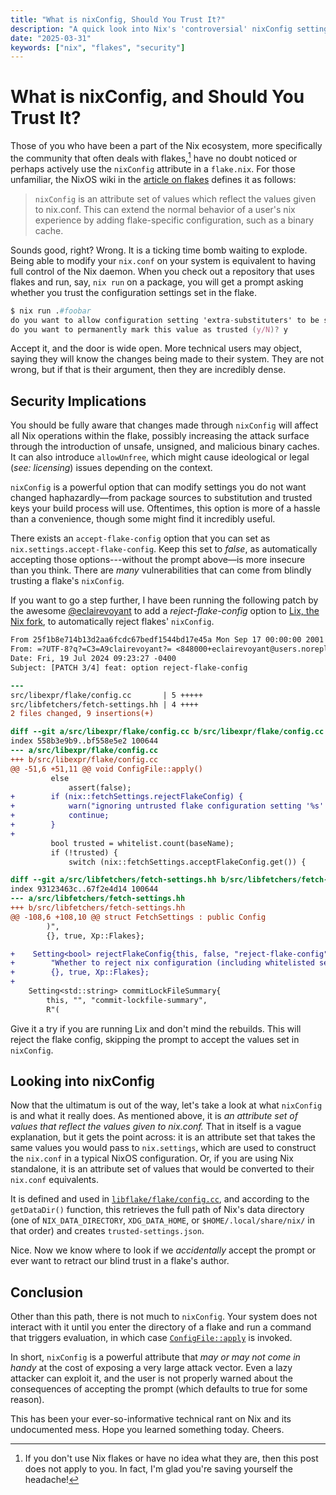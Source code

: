 ```yaml
---
title: "What is nixConfig, Should You Trust It?"
description: "A quick look into Nix's 'controversial' nixConfig settings"
date: "2025-03-31"
keywords: ["nix", "flakes", "security"]
---
```


# What is nixConfig, and Should You Trust It?

[article on flakes]: https://wiki.nixos.org/wiki/Flakes#Flake_schema

Those of you who have been a part of the Nix ecosystem, more specifically the
community that often deals with flakes,[^1] have no doubt noticed or perhaps
actively use the `nixConfig` attribute in a `flake.nix`. For those unfamiliar,
the NixOS wiki in the [article on flakes] defines it as follows:

> `nixConfig` is an attribute set of values which reflect the values given to
> nix.conf. This can extend the normal behavior of a user's nix experience by
> adding flake-specific configuration, such as a binary cache.

Sounds good, right? Wrong. It is a ticking time bomb waiting to explode. Being
able to modify your `nix.conf` on your system is equivalent to having full
control of the Nix daemon. When you check out a repository that uses flakes and
run, say, `nix run` on a package, you will get a prompt asking whether you trust
the configuration settings set in the flake.

```nix
$ nix run .#foobar
do you want to allow configuration setting 'extra-substituters' to be set to 'https://nix-community.cachix.org' (y/N)? y
do you want to permanently mark this value as trusted (y/N)? y
```

Accept it, and the door is wide open. More technical users may object, saying
they will know the changes being made to their system. They are not wrong, but
if that is their argument, then they are incredibly dense.

## Security Implications

You should be fully aware that changes made through `nixConfig` will affect all
Nix operations within the flake, possibly increasing the attack surface through
the introduction of unsafe, unsigned, and malicious binary caches. It can also
introduce `allowUnfree`, which might cause ideological or legal (_see:
licensing_) issues depending on the context.

`nixConfig` is a powerful option that can modify settings you do not want
changed haphazardly—from package sources to substitution and trusted keys your
build process will use. Oftentimes, this option is more of a hassle than a
convenience, though some might find it incredibly useful.

There exists an `accept-flake-config` option that you can set as
`nix.settings.accept-flake-config`. Keep this set to _false_, as automatically
accepting those options---without the prompt above—is more insecure than you
think. There are _many_ vulnerabilities that can come from blindly trusting a
flake's `nixConfig`.

If you want to go a step further, I have been running the following patch by the
awesome [@eclairevoyant](https://github.com/eclairevoyant) to add a
_reject-flake-config_ option to [Lix, the Nix fork](https://lix.systems), to
automatically reject flakes' `nixConfig`.

```diff
From 25f1b8e714b13d2aa6fcdc67bedf1544bd17e45a Mon Sep 17 00:00:00 2001
From: =?UTF-8?q?=C3=A9clairevoyant?= <848000+eclairevoyant@users.noreply.github.com>
Date: Fri, 19 Jul 2024 09:23:27 -0400
Subject: [PATCH 3/4] feat: option reject-flake-config

---
src/libexpr/flake/config.cc       | 5 +++++
src/libfetchers/fetch-settings.hh | 4 ++++
2 files changed, 9 insertions(+)

diff --git a/src/libexpr/flake/config.cc b/src/libexpr/flake/config.cc
index 558b3e9b9..bf558e5e2 100644
--- a/src/libexpr/flake/config.cc
+++ b/src/libexpr/flake/config.cc
@@ -51,6 +51,11 @@ void ConfigFile::apply()
         else
             assert(false);
+        if (nix::fetchSettings.rejectFlakeConfig) {
+            warn("ignoring untrusted flake configuration setting '%s' due to the '%s' setting.", name, "reject-flake-config");
+            continue;
+        }
+
         bool trusted = whitelist.count(baseName);
         if (!trusted) {
             switch (nix::fetchSettings.acceptFlakeConfig.get()) {

diff --git a/src/libfetchers/fetch-settings.hh b/src/libfetchers/fetch-settings.hh
index 93123463c..67f2e4d14 100644
--- a/src/libfetchers/fetch-settings.hh
+++ b/src/libfetchers/fetch-settings.hh
@@ -108,6 +108,10 @@ struct FetchSettings : public Config
        )",
        {}, true, Xp::Flakes};

+    Setting<bool> rejectFlakeConfig{this, false, "reject-flake-config",
+        "Whether to reject nix configuration (including whitelisted settings) from a flake without prompting.",
+        {}, true, Xp::Flakes};
+
    Setting<std::string> commitLockFileSummary{
        this, "", "commit-lockfile-summary",
        R"(
```

Give it a try if you are running Lix and don't mind the rebuilds. This will
reject the flake config, skipping the prompt to accept the values set in
`nixConfig`.

## Looking into nixConfig

Now that the ultimatum is out of the way, let's take a look at what `nixConfig`
is and what it really does. As mentioned above, it is _an attribute set of
values that reflect the values given to nix.conf._ That in itself is a vague
explanation, but it gets the point across: it is an attribute set that takes the
same values you would pass to `nix.settings`, which are used to construct the
`nix.conf` in a typical NixOS configuration. Or, if you are using Nix
standalone, it is an attribute set of values that would be converted to their
`nix.conf` equivalents.

[`libflake/flake/config.cc`]: https://github.com/NixOS/nix/blob/92c4789ec72a5bf485679f9a5e5a244e553fb03d/src/libflake/flake/config.cc.

It is defined and used in [`libflake/flake/config.cc`], and according to the
`getDataDir()` function, this retrieves the full path of Nix's data directory
(one of `NIX_DATA_DIRECTORY`, `XDG_DATA_HOME`, or `$HOME/.local/share/nix/` in
that order) and creates `trusted-settings.json`.

Nice. Now we know where to look if we _accidentally_ accept the prompt or ever
want to retract our blind trust in a flake's author.

## Conclusion

[`ConfigFile::apply`]: https://github.com/NixOS/nix/blob/92c4789ec72a5bf485679f9a5e5a244e553fb03d/src/libflake/flake/config.cc#L32C1-L79C2

Other than this path, there is not much to `nixConfig`. Your system does not
interact with it until you enter the directory of a flake and run a command that
triggers evaluation, in which case [`ConfigFile::apply`] is invoked.

In short, `nixConfig` is a powerful attribute that _may or may not come in
handy_ at the cost of exposing a very large attack vector. Even a lazy attacker
can exploit it, and the user is not properly warned about the consequences of
accepting the prompt (which defaults to true for some reason).

This has been your ever-so-informative technical rant on Nix and its
undocumented mess. Hope you learned something today. Cheers.

[^1]: If you don't use Nix flakes or have no idea what they are, then this post
    does not apply to you. In fact, I'm glad you're saving yourself the
    headache!
